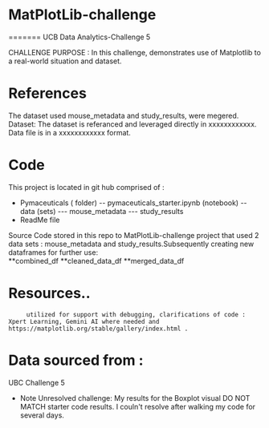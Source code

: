 # MatPlotLib-challenge


=======
UCB Data Analytics-Challenge 5 

CHALLENGE PURPOSE : In this challenge, demonstrates use of  Matplotlib to a real-world situation and dataset.

# References
The dataset used mouse_metadata and study_results, were megered.  
Dataset: 
         The dataset is referanced and leveraged directly in xxxxxxxxxxxx. Data file is in a xxxxxxxxxxxx format. 
                  
# Code
This project is located in git hub comprised of : 
 - Pymaceuticals ( folder) 
   -- pymaceuticals_starter.ipynb (notebook) 
   -- data (sets)
    ---  mouse_metadata
    ---  study_results
- ReadMe file  

Source Code stored in this repo to MatPlotLib-challenge project that used 2 data sets : mouse_metadata and study_results.Subsequently creating new dataframes for further use:  
**combined_df
**cleaned_data_df
**merged_data_df 
# Resources.. 
         utilized for support with debugging, clarifications of code : Xpert Learning, Gemini AI where needed and https://matplotlib.org/stable/gallery/index.html . 

# Data sourced from : 
UBC Challenge 5  

 - Note Unresolved challenge: My results  for the Boxplot visual DO NOT MATCH starter code results. I couln't resolve after walking my code for several days. 
